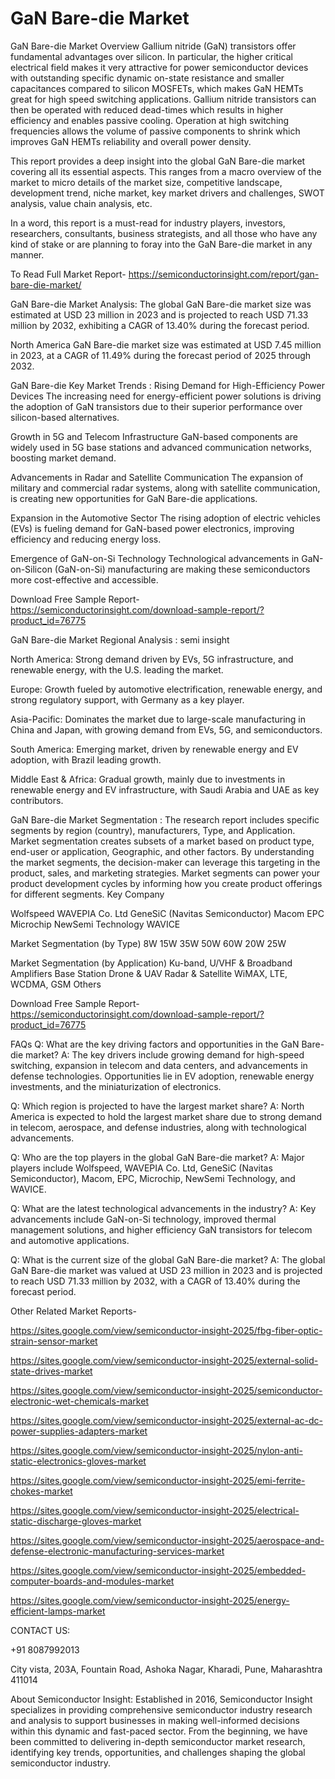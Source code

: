 <h1>GaN Bare-die Market</h1>
GaN Bare-die Market Overview
Gallium nitride (GaN) transistors offer fundamental advantages over silicon. In particular, the higher critical electrical field makes it very attractive for power semiconductor devices with outstanding specific dynamic on-state resistance and smaller capacitances compared to silicon MOSFETs, which makes GaN HEMTs great for high speed switching applications. Gallium nitride transistors can then be operated with reduced dead-times which results in higher efficiency and enables passive cooling. Operation at high switching frequencies allows the volume of passive components to shrink which improves GaN HEMTs reliability and overall power density.

This report provides a deep insight into the global GaN Bare-die market covering all its essential aspects. This ranges from a macro overview of the market to micro details of the market size, competitive landscape, development trend, niche market, key market drivers and challenges, SWOT analysis, value chain analysis, etc.

In a word, this report is a must-read for industry players, investors, researchers, consultants, business strategists, and all those who have any kind of stake or are planning to foray into the GaN Bare-die market in any manner.

To Read Full Market Report-
https://semiconductorinsight.com/report/gan-bare-die-market/

GaN Bare-die Market Analysis:
The global GaN Bare-die market size was estimated at USD 23 million in 2023 and is projected to reach USD 71.33 million by 2032, exhibiting a CAGR of 13.40% during the forecast period.

North America GaN Bare-die market size was estimated at USD 7.45 million in 2023, at a CAGR of 11.49% during the forecast period of 2025 through 2032.

GaN Bare-die Key Market Trends :
Rising Demand for High-Efficiency Power Devices
The increasing need for energy-efficient power solutions is driving the adoption of GaN transistors due to their superior performance over silicon-based alternatives.

Growth in 5G and Telecom Infrastructure
GaN-based components are widely used in 5G base stations and advanced communication networks, boosting market demand.

Advancements in Radar and Satellite Communication
The expansion of military and commercial radar systems, along with satellite communication, is creating new opportunities for GaN Bare-die applications.

Expansion in the Automotive Sector
The rising adoption of electric vehicles (EVs) is fueling demand for GaN-based power electronics, improving efficiency and reducing energy loss.

Emergence of GaN-on-Si Technology
Technological advancements in GaN-on-Silicon (GaN-on-Si) manufacturing are making these semiconductors more cost-effective and accessible.

Download Free Sample Report-
https://semiconductorinsight.com/download-sample-report/?product_id=76775

GaN Bare-die Market Regional Analysis :
semi insight

North America:
Strong demand driven by EVs, 5G infrastructure, and renewable energy, with the U.S. leading the market.

Europe:
Growth fueled by automotive electrification, renewable energy, and strong regulatory support, with Germany as a key player.

Asia-Pacific:
Dominates the market due to large-scale manufacturing in China and Japan, with growing demand from EVs, 5G, and semiconductors.

South America:
Emerging market, driven by renewable energy and EV adoption, with Brazil leading growth.

Middle East & Africa:
Gradual growth, mainly due to investments in renewable energy and EV infrastructure, with Saudi Arabia and UAE as key contributors.

GaN Bare-die Market Segmentation :
The research report includes specific segments by region (country), manufacturers, Type, and Application. Market segmentation creates subsets of a market based on product type, end-user or application, Geographic, and other factors. By understanding the market segments, the decision-maker can leverage this targeting in the product, sales, and marketing strategies. Market segments can power your product development cycles by informing how you create product offerings for different segments.
Key Company

Wolfspeed
WAVEPIA Co.
Ltd
GeneSiC (Navitas Semiconductor)
Macom
EPC
Microchip
NewSemi Technology
WAVICE

Market Segmentation (by Type)
8W
15W
35W
50W
60W
20W
25W

Market Segmentation (by Application)
Ku-band, U/VHF & Broadband Amplifiers
Base Station
Drone & UAV
Radar & Satellite
WiMAX, LTE, WCDMA, GSM
Others

Download Free Sample Report-
https://semiconductorinsight.com/download-sample-report/?product_id=76775

FAQs
Q: What are the key driving factors and opportunities in the GaN Bare-die market?
A: The key drivers include growing demand for high-speed switching, expansion in telecom and data centers, and advancements in defense technologies. Opportunities lie in EV adoption, renewable energy investments, and the miniaturization of electronics.

Q: Which region is projected to have the largest market share?
A: North America is expected to hold the largest market share due to strong demand in telecom, aerospace, and defense industries, along with technological advancements.

Q: Who are the top players in the global GaN Bare-die market?
A: Major players include Wolfspeed, WAVEPIA Co. Ltd, GeneSiC (Navitas Semiconductor), Macom, EPC, Microchip, NewSemi Technology, and WAVICE.

Q: What are the latest technological advancements in the industry?
A: Key advancements include GaN-on-Si technology, improved thermal management solutions, and higher efficiency GaN transistors for telecom and automotive applications.

Q: What is the current size of the global GaN Bare-die market?
A: The global GaN Bare-die market was valued at USD 23 million in 2023 and is projected to reach USD 71.33 million by 2032, with a CAGR of 13.40% during the forecast period.

Other Related Market Reports-

https://sites.google.com/view/semiconductor-insight-2025/fbg-fiber-optic-strain-sensor-market

https://sites.google.com/view/semiconductor-insight-2025/external-solid-state-drives-market

https://sites.google.com/view/semiconductor-insight-2025/semiconductor-electronic-wet-chemicals-market

https://sites.google.com/view/semiconductor-insight-2025/external-ac-dc-power-supplies-adapters-market

https://sites.google.com/view/semiconductor-insight-2025/nylon-anti-static-electronics-gloves-market

https://sites.google.com/view/semiconductor-insight-2025/emi-ferrite-chokes-market

https://sites.google.com/view/semiconductor-insight-2025/electrical-static-discharge-gloves-market

https://sites.google.com/view/semiconductor-insight-2025/aerospace-and-defense-electronic-manufacturing-services-market

https://sites.google.com/view/semiconductor-insight-2025/embedded-computer-boards-and-modules-market

https://sites.google.com/view/semiconductor-insight-2025/energy-efficient-lamps-market

CONTACT US:

+91 8087992013

City vista, 203A, Fountain Road, Ashoka Nagar, Kharadi, Pune, Maharashtra 411014

About Semiconductor Insight:
Established in 2016, Semiconductor Insight specializes in providing comprehensive semiconductor industry research and analysis to support businesses in making well-informed decisions within this dynamic and fast-paced sector. From the beginning, we have been committed to delivering in-depth semiconductor market research, identifying key trends, opportunities, and challenges shaping the global semiconductor industry.
